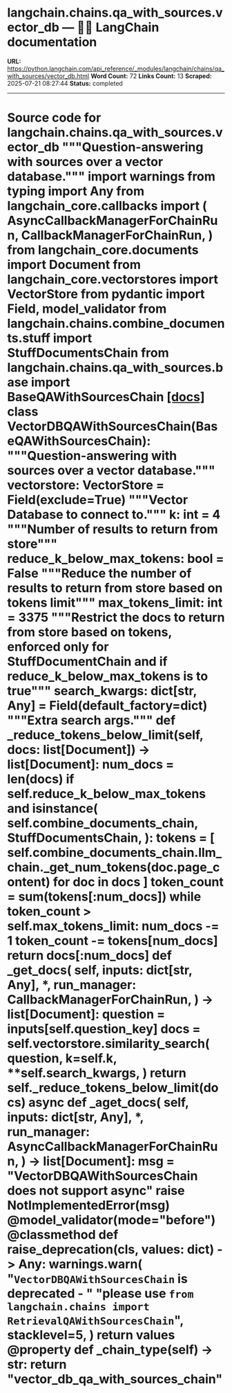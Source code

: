 # langchain.chains.qa_with_sources.vector_db — 🦜🔗 LangChain  documentation

**URL:** https://python.langchain.com/api_reference/_modules/langchain/chains/qa_with_sources/vector_db.html
**Word Count:** 72
**Links Count:** 13
**Scraped:** 2025-07-21 08:27:44
**Status:** completed

---

# Source code for langchain.chains.qa\_with\_sources.vector\_db               """Question-answering with sources over a vector database."""          import warnings     from typing import Any          from langchain_core.callbacks import (         AsyncCallbackManagerForChainRun,         CallbackManagerForChainRun,     )     from langchain_core.documents import Document     from langchain_core.vectorstores import VectorStore     from pydantic import Field, model_validator          from langchain.chains.combine_documents.stuff import StuffDocumentsChain     from langchain.chains.qa_with_sources.base import BaseQAWithSourcesChain                              [[docs]](https://python.langchain.com/api_reference/langchain/chains/langchain.chains.qa_with_sources.vector_db.VectorDBQAWithSourcesChain.html#langchain.chains.qa_with_sources.vector_db.VectorDBQAWithSourcesChain)     class VectorDBQAWithSourcesChain(BaseQAWithSourcesChain):         """Question-answering with sources over a vector database."""              vectorstore: VectorStore = Field(exclude=True)         """Vector Database to connect to."""         k: int = 4         """Number of results to return from store"""         reduce_k_below_max_tokens: bool = False         """Reduce the number of results to return from store based on tokens limit"""         max_tokens_limit: int = 3375         """Restrict the docs to return from store based on tokens,         enforced only for StuffDocumentChain and if reduce_k_below_max_tokens is to true"""         search_kwargs: dict[str, Any] = Field(default_factory=dict)         """Extra search args."""              def _reduce_tokens_below_limit(self, docs: list[Document]) -> list[Document]:             num_docs = len(docs)                  if self.reduce_k_below_max_tokens and isinstance(                 self.combine_documents_chain,                 StuffDocumentsChain,             ):                 tokens = [                     self.combine_documents_chain.llm_chain._get_num_tokens(doc.page_content)                     for doc in docs                 ]                 token_count = sum(tokens[:num_docs])                 while token_count > self.max_tokens_limit:                     num_docs -= 1                     token_count -= tokens[num_docs]                  return docs[:num_docs]              def _get_docs(             self,             inputs: dict[str, Any],             *,             run_manager: CallbackManagerForChainRun,         ) -> list[Document]:             question = inputs[self.question_key]             docs = self.vectorstore.similarity_search(                 question,                 k=self.k,                 **self.search_kwargs,             )             return self._reduce_tokens_below_limit(docs)              async def _aget_docs(             self,             inputs: dict[str, Any],             *,             run_manager: AsyncCallbackManagerForChainRun,         ) -> list[Document]:             msg = "VectorDBQAWithSourcesChain does not support async"             raise NotImplementedError(msg)              @model_validator(mode="before")         @classmethod         def raise_deprecation(cls, values: dict) -> Any:             warnings.warn(                 "`VectorDBQAWithSourcesChain` is deprecated - "                 "please use `from langchain.chains import RetrievalQAWithSourcesChain`",                 stacklevel=5,             )             return values              @property         def _chain_type(self) -> str:             return "vector_db_qa_with_sources_chain"